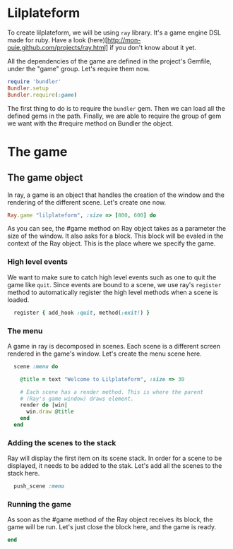 # Lilplateform

To create lilplateform, we will be using `ray` library. It's a game
engine DSL made for ruby. Have a look
(here)[http://mon-ouie.github.com/projects/ray.html] if you don't know
about it yet.

All the dependencies of the game are defined in the project's Gemfile,
under the "game" group. Let's require them now.

~~~~ ruby
require 'bundler'
Bundler.setup
Bundler.require(:game)
~~~~

The first thing to do is to require the `bundler` gem. Then we can
load all the defined gems in the path. Finally, we are able to require
the group of gem we want with the #require method on Bundler the
object.

# The game
## The game object
In ray, a game is an object that handles the creation of the window
and the rendering of the different scene. Let's create one now.

~~~~ ruby
Ray.game "lilplateform", :size => [800, 600] do
~~~~

As you can see, the #game method on Ray object takes as a parameter
the size of the window. It also asks for a block. This block will be
evaled in the context of the Ray object. This is the place where we
specify the game.

### High level events
We want to make sure to catch high level events such as one to quit
the game like `quit`. Since events are bound to a scene, we use ray's
`register` method to automatically register the high level methods
when a scene is loaded.

~~~~ ruby
  register { add_hook :quit, method(:exit!) }
~~~~

### The menu
A game in ray is decomposed in scenes. Each scene is a different
screen rendered in the game's window. Let's create the menu scene
here.

~~~~ ruby
  scene :menu do

    @title = text "Welcome to Lilplateform", :size => 30

    # Each scene has a render method. This is where the parent
    # (Ray's game window) draws element.
    render do |win|
      win.draw @title
    end
  end
~~~~

### Adding the scenes to the stack
Ray will display the first item on its scene stack. In order for a
scene to be displayed, it needs to be added to the stak. Let's add all
the scenes to the stack here.

~~~~ ruby
  push_scene :menu
~~~~

### Running the game
As soon as the #game method of the Ray object receives its block, the
game will be run. Let's just close the block here, and the game is
ready.

~~~~ ruby
end
~~~~
